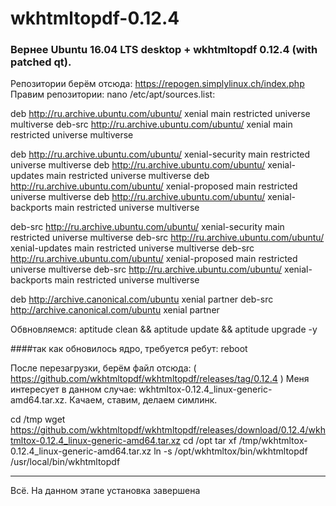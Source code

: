 # wkhtmltopdf-0.12.4

### Вернее Ubuntu 16.04 LTS desktop + wkhtmltopdf 0.12.4 (with patched qt).

Репозитории берём отсюда: https://repogen.simplylinux.ch/index.php
Правим репозитории: nano /etc/apt/sources.list:

deb http://ru.archive.ubuntu.com/ubuntu/ xenial main restricted universe multiverse
deb-src http://ru.archive.ubuntu.com/ubuntu/ xenial main restricted universe multiverse

deb http://ru.archive.ubuntu.com/ubuntu/ xenial-security main restricted universe multiverse
deb http://ru.archive.ubuntu.com/ubuntu/ xenial-updates main restricted universe multiverse
deb http://ru.archive.ubuntu.com/ubuntu/ xenial-proposed main restricted universe multiverse
deb http://ru.archive.ubuntu.com/ubuntu/ xenial-backports main restricted universe multiverse

deb-src http://ru.archive.ubuntu.com/ubuntu/ xenial-security main restricted universe multiverse
deb-src http://ru.archive.ubuntu.com/ubuntu/ xenial-updates main restricted universe multiverse
deb-src http://ru.archive.ubuntu.com/ubuntu/ xenial-proposed main restricted universe multiverse
deb-src http://ru.archive.ubuntu.com/ubuntu/ xenial-backports main restricted universe multiverse

deb http://archive.canonical.com/ubuntu xenial partner
deb-src http://archive.canonical.com/ubuntu xenial partner

Обвновляемся: aptitude clean && aptitude update && aptitude upgrade -y

####так как обновилось ядро, требуется ребут:
reboot

После перезагрузки, берём файл отсюда: ( https://github.com/wkhtmltopdf/wkhtmltopdf/releases/tag/0.12.4 )
Меня интересует в данном случае: wkhtmltox-0.12.4_linux-generic-amd64.tar.xz.
Качаем, ставим, делаем симлинк.

cd /tmp
wget https://github.com/wkhtmltopdf/wkhtmltopdf/releases/download/0.12.4/wkhtmltox-0.12.4_linux-generic-amd64.tar.xz
cd /opt
tar xf /tmp/wkhtmltox-0.12.4_linux-generic-amd64.tar.xz
ln -s /opt/wkhtmltox/bin/wkhtmltopdf /usr/local/bin/wkhtmltopdf

-------
Всё. На данном этапе установка завершена
